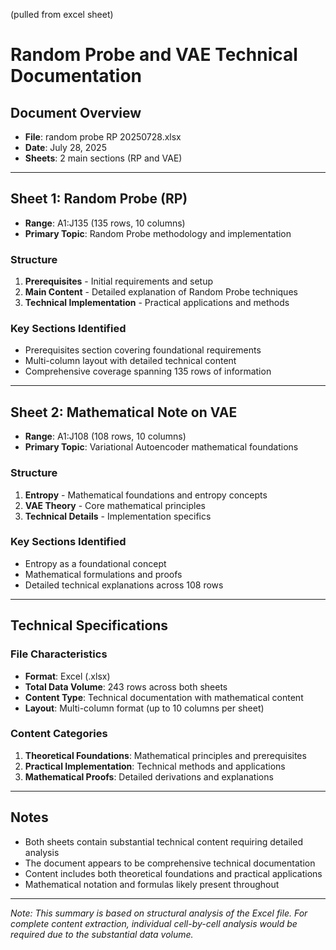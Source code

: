 (pulled from excel sheet)
# Random Probe and VAE Technical Documentation

## Document Overview
- **File**: random probe RP 20250728.xlsx
- **Date**: July 28, 2025
- **Sheets**: 2 main sections (RP and VAE)

---

## Sheet 1: Random Probe (RP)
- **Range**: A1:J135 (135 rows, 10 columns)
- **Primary Topic**: Random Probe methodology and implementation

### Structure
1. **Prerequisites** - Initial requirements and setup
2. **Main Content** - Detailed explanation of Random Probe techniques
3. **Technical Implementation** - Practical applications and methods

### Key Sections Identified
- Prerequisites section covering foundational requirements
- Multi-column layout with detailed technical content
- Comprehensive coverage spanning 135 rows of information

---

## Sheet 2: Mathematical Note on VAE
- **Range**: A1:J108 (108 rows, 10 columns)  
- **Primary Topic**: Variational Autoencoder mathematical foundations

### Structure
1. **Entropy** - Mathematical foundations and entropy concepts
2. **VAE Theory** - Core mathematical principles
3. **Technical Details** - Implementation specifics

### Key Sections Identified
- Entropy as a foundational concept
- Mathematical formulations and proofs
- Detailed technical explanations across 108 rows

---

## Technical Specifications

### File Characteristics
- **Format**: Excel (.xlsx)
- **Total Data Volume**: 243 rows across both sheets
- **Content Type**: Technical documentation with mathematical content
- **Layout**: Multi-column format (up to 10 columns per sheet)

### Content Categories
1. **Theoretical Foundations**: Mathematical principles and prerequisites
2. **Practical Implementation**: Technical methods and applications  
3. **Mathematical Proofs**: Detailed derivations and explanations

---

## Notes
- Both sheets contain substantial technical content requiring detailed analysis
- The document appears to be comprehensive technical documentation
- Content includes both theoretical foundations and practical applications
- Mathematical notation and formulas likely present throughout

---

*Note: This summary is based on structural analysis of the Excel file. For complete content extraction, individual cell-by-cell analysis would be required due to the substantial data volume.*